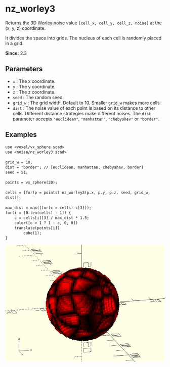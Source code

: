 # nz_worley3

Returns the 3D [Worley noise](https://en.wikipedia.org/wiki/Worley_noise) value `[cell_x, cell_y, cell_z, noise]` at the (x, y, z) coordinate. 

It divides the space into grids. The nucleus of each cell is randomly placed in a grid. 

**Since:** 2.3

## Parameters

- `x` : The x coordinate.
- `y` : The y coordinate.
- `z` : The z coordinate.
- `seed` : The random seed.
- `grid_w` : The grid width. Default to 10. Smaller `grid_w` makes more cells.
- `dist` : The noise value of each point is based on its distance to other cells. Different distance strategies make different noises. The `dist` parameter accepts `"euclidean"`, `"manhattan"`, `"chebyshev"` or `"border"`.

## Examples

    use <voxel/vx_sphere.scad>
    use <noise/nz_worley3.scad>

    grid_w = 10;
    dist = "border"; // [euclidean, manhattan, chebyshev, border] 
    seed = 51;

    points = vx_sphere(20);

    cells = [for(p = points) nz_worley3(p.x, p.y, p.z, seed, grid_w, dist)];

    max_dist = max([for(c = cells) c[3]]);
    for(i = [0:len(cells) - 1]) {
        c = cells[i][3] / max_dist * 1.5;
        color([c > 1 ? 1 : c, 0, 0])
        translate(points[i])
            cube(1);
    }

![nz_worley3](images/lib3x-nz_worley3-1.JPG)
